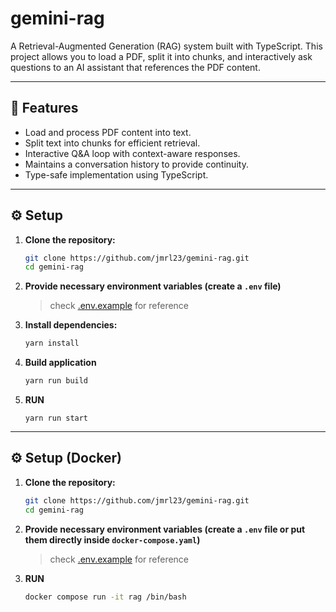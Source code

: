 # gemini-rag

A Retrieval-Augmented Generation (RAG) system built with TypeScript. This project allows you to load a PDF, split it into chunks, and interactively ask questions to an AI assistant that references the PDF content.

---

## 🧱 Features

- Load and process PDF content into text.
- Split text into chunks for efficient retrieval.
- Interactive Q&A loop with context-aware responses.
- Maintains a conversation history to provide continuity.
- Type-safe implementation using TypeScript.

---

## ⚙️ Setup

1. **Clone the repository:**

   ```bash
   git clone https://github.com/jmrl23/gemini-rag.git
   cd gemini-rag
   ```

1. **Provide necessary environment variables (create a `.env` file)**

   > check [.env.example](https://github.com/jmrl23/gemini-rag/blob/main/.env.example) for reference

1. **Install dependencies:**

   ```bash
   yarn install
   ```

1. **Build application**

   ```bash
   yarn run build
   ```

1. **RUN**
   ```
   yarn run start
   ```

---

## ⚙️ Setup (Docker)

1. **Clone the repository:**

   ```bash
   git clone https://github.com/jmrl23/gemini-rag.git
   cd gemini-rag
   ```

1. **Provide necessary environment variables (create a `.env` file or put them directly inside `docker-compose.yaml`)**

   > check [.env.example](https://github.com/jmrl23/gemini-rag/blob/main/.env.example) for reference

1. **RUN**
   ```bash
   docker compose run -it rag /bin/bash
   ```
